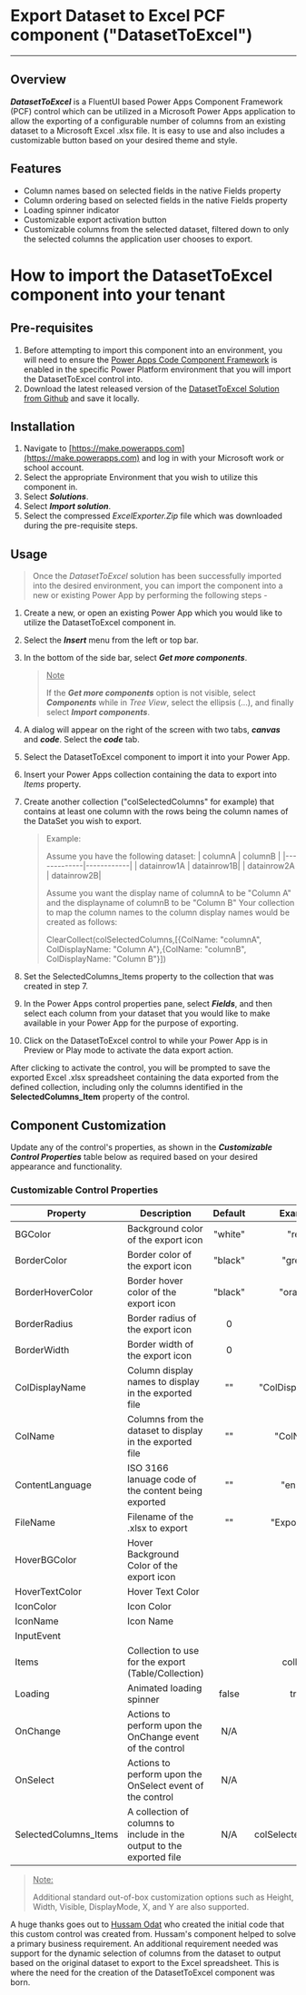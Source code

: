 # Export Dataset to Excel PCF component ("DatasetToExcel")

---

## Overview

**_DatasetToExcel_** is a FluentUI based Power Apps Component Framework (PCF) control which can be utilized in a Microsoft Power Apps application to allow the exporting of a configurable number of columns from an existing dataset to a Microsoft Excel .xlsx file. It is easy to use and also includes a customizable button based on your desired theme and style.

## Features

- Column names based on selected fields in the native Fields property
- Column ordering based on selected fields in the native Fields property
- Loading spinner indicator
- Customizable export activation button
- Customizable columns from the selected dataset, filtered down to only the selected columns the application user chooses to export.

# How to import the DatasetToExcel component into your tenant

## Pre-requisites

1. Before attempting to import this component into an environment, you will need to ensure the [Power Apps Code Component Framework](https://learn.microsoft.com/en-us/power-apps/developer/component-framework/component-framework-for-canvas-apps) is enabled in the specific Power Platform environment that you will import the DatasetToExcel control into.
2. Download the latest released version of the [DatasetToExcel Solution from Github](https://github.com/ChrisMcKee1/power-platform-pcf/raw/main/PCF/DatasetToExcel/ExcelExporter.zip) and save it locally.

## Installation

1. Navigate to [https://make.powerapps.com](https://make.powerapps.com) and log in with your Microsoft work or school account.
2. Select the appropriate Environment that you wish to utilize this component in.
3. Select **_Solutions_**.
4. Select **_Import solution_**.
5. Select the compressed _ExcelExporter.Zip_ file which was downloaded during the pre-requisite steps.

## Usage

> Once the _DatasetToExcel_ solution has been successfully imported into the desired environment, you can import the component into a new or existing Power App by performing the following steps -

1. Create a new, or open an existing Power App which you would like to utilize the DatasetToExcel component in.
2. Select the **_Insert_** menu from the left or top bar.
3. In the bottom of the side bar, select **_Get more components_**.
   > <u>Note</u>
   >
   > If the **_Get more components_** option is not visible, select **_Components_** while in _Tree View_, select the ellipsis (...), and finally select **_Import components_**.
4. A dialog will appear on the right of the screen with two tabs, **_canvas_** and **_code_**. Select the **_code_** tab.
5. Select the DatasetToExcel component to import it into your Power App.

6. Insert your Power Apps collection containing the data to export into _Items_ property.
7. Create another collection ("colSelectedColumns" for example) that contains at least one column with the rows being the column names of the DataSet you wish to export.
   > Example:
   >
   > Assume you have the following dataset:
   > | columnA | columnB |
   > |-------------|------------|
   > | datainrow1A | datainrow1B|
   > | datainrow2A | datainrow2B|
   >
   > Assume you want the display name of columnA to be "Column A" and the displayname of columnB to be "Column B"
   > Your collection to map the column names to the column display names would be created as follows:
   >
   > ClearCollect(colSelectedColumns,[{ColName: "columnA", ColDisplayName: "Column A"},{ColName: "columnB", ColDisplayName: "Column B"}])
8. Set the SelectedColumns_Items property to the collection that was created in step 7.
9. In the Power Apps control properties pane, select **_Fields_**, and then select each column from your dataset that you would like to make available in your Power App for the purpose of exporting.
10. Click on the DatasetToExcel control to while your Power App is in Preview or Play mode to activate the data export action.

After clicking to activate the control, you will be prompted to save the exported Excel .xlsx spreadsheet containing the data exported from the defined collection, including only the columns identified in the **SelectedColumns_Item** property of the control.

## Component Customization

Update any of the control's properties, as shown in the **_Customizable Control Properties_** table below as required based on your desired appearance and functionality.

### Customizable Control Properties

| Property              | Description                                                           | Default |      Example       |
| --------------------- | --------------------------------------------------------------------- | :-----: | :----------------: |
| BGColor               | Background color of the export icon                                   | "white" |       "red"        |
| BorderColor           | Border color of the export icon                                       | "black" |      "green"       |
| BorderHoverColor      | Border hover color of the export icon                                 | "black" |      "orange"      |
| BorderRadius          | Border radius of the export icon                                      |    0    |                    |
| BorderWidth           | Border width of the export icon                                       |    0    |                    |
| ColDisplayName        | Column display names to display in the exported file                  |   ""    |  "ColDisplayName"  |
| ColName               | Columns from the dataset to display in the exported file              |   ""    |     "ColName"      |
| ContentLanguage       | ISO 3166 lanuage code of the content being exported                   |   ""    |      "en-us"       |
| FileName              | Filename of the .xlsx to export                                       |   ""    |   "Export.xlsx"    |
| HoverBGColor          | Hover Background Color of the export icon                             |         |                    |
| HoverTextColor        | Hover Text Color                                                      |         |                    |
| IconColor             | Icon Color                                                            |         |                    |
| IconName              | Icon Name                                                             |         |                    |
| InputEvent            |                                                                       |         |                    |
| Items                 | Collection to use for the export (Table/Collection)                   |         |      colData       |
| Loading               | Animated loading spinner                                              |  false  |        true        |
| OnChange              | Actions to perform upon the OnChange event of the control             |   N/A   |                    |
| OnSelect              | Actions to perform upon the OnSelect event of the control             |   N/A   |                    |
| SelectedColumns_Items | A collection of columns to include in the output to the exported file |   N/A   | colSelectedColumns |

> <u>Note:</u>
>
> Additional standard out-of-box customization options such as Height, Width, Visible, DisplayMode, X, and Y are also supported.

A huge thanks goes out to [Hussam Odat](https://www.linkedin.com/in/hussam-odat-5075aa73) who created the initial code that this custom control was created from. Hussam's component helped to solve a primary business requirement. An additional requirement needed was support for the dynamic selection of columns from the dataset to output based on the original dataset to export to the Excel spreadsheet. This is where the need for the creation of the DatasetToExcel component was born.

